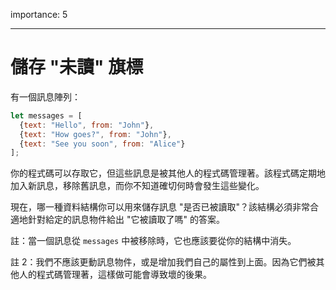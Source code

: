 importance: 5

---

# 儲存 "未讀" 旗標

有一個訊息陣列：

```js
let messages = [
  {text: "Hello", from: "John"},
  {text: "How goes?", from: "John"},
  {text: "See you soon", from: "Alice"}
];
```

你的程式碼可以存取它，但這些訊息是被其他人的程式碼管理著。該程式碼定期地加入新訊息，移除舊訊息，而你不知道確切何時會發生這些變化。

現在，哪一種資料結構你可以用來儲存訊息 "是否已被讀取"？該結構必須非常合適地針對給定的訊息物件給出 "它被讀取了嗎" 的答案。

註：當一個訊息從 `messages` 中被移除時，它也應該要從你的結構中消失。

註 2：我們不應該更動訊息物件，或是增加我們自己的屬性到上面。因為它們被其他人的程式碼管理著，這樣做可能會導致壞的後果。
